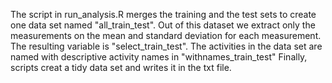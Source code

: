 
The script in run_analysis.R merges the training and the test sets to create one data set named "all_train_test".
Out of this dataset we extract only the measurements on the mean and standard deviation for each measurement.
The resulting variable is "select_train_test". 
The activities in the data set are named with descriptive activity names in "withnames_train_test"
Finally, scripts creat a tidy data set and writes it in the txt file.
